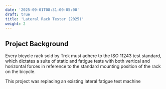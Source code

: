 ```yaml
---
date: '2025-09-01T08:31:00-05:00'
draft: true
title: 'Lateral Rack Tester (2025)'
weight: 2
---
```


## Project Background
Every bicycle rack sold by Trek must adhere to the ISO 11243 test standard, which dictates a suite of static and fatigue tests with both vertical and horizontal forces in reference to the standard mounting position of the rack on the bicycle. 

This project was replacing an existing lateral fatigue test machine 
